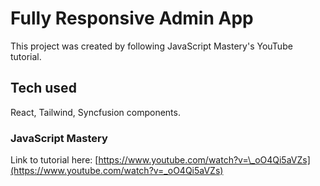 # Fully Responsive Admin App

This project was created by following JavaScript Mastery's YouTube tutorial.

## Tech used

React, Tailwind, Syncfusion components.

### JavaScript Mastery

Link to tutorial here: [https://www.youtube.com/watch?v=\_oO4Qi5aVZs](https://www.youtube.com/watch?v=_oO4Qi5aVZs)
